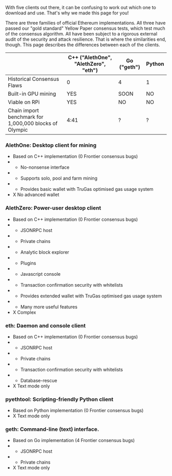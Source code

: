 With five clients out there, it can be confusing to work out which one to download and use. That's why we made this page for you!

There are three families of official Ethereum implementations. All three have passed our "gold standard" Yellow Paper consensus tests, which test much of the consensus algorithm. All have been subject to a rigorous external audit of the security and attack resilience. That is where the similarities end, though. This page describes the differences between each of the clients.

|   |C++ ("AlethOne", "AlethZero", "eth")|Go ("geth")|Python|
|---|---|---|---|
|Historical Consensus Flaws|0|4|1|
|Built-in GPU mining|YES|SOON|NO|
|Viable on RPi|YES|NO|NO|
|Chain import benchmark for 1,000,000 blocks of Olympic|4:41|?|?|

### AlethOne: Desktop client for mining
- Based on C++ implementation (0 Frontier consensus bugs)
- + No-nonsense interface 
- + Supports solo, pool and farm mining
- + Provides basic wallet with TruGas optimised gas usage system
- X No advanced wallet

### AlethZero: Power-user desktop client
- Based on C++ implementation (0 Frontier consensus bugs)
- + JSONRPC host
- + Private chains
- + Analytic block explorer
- + Plugins
- + Javascript console
- + Transaction confirmation security with whitelists
- + Provides extended wallet with TruGas optimised gas usage system
- + Many more useful features
- X Complex

### eth: Daemon and console client
- Based on C++ implementation (0 Frontier consensus bugs)
- + JSONRPC host
- + Private chains
- + Transaction confirmation security with whitelists
- + Database-rescue
- X Text mode only

### pyethtool: Scripting-friendly Python client
- Based on Python implementation (0 Frontier consensus bugs)
- X Text mode only

### geth: Command-line (text) interface.
- Based on Go implementation (4 Frontier consensus bugs)
- + JSONRPC host
- + Private chains
- X Text mode only
